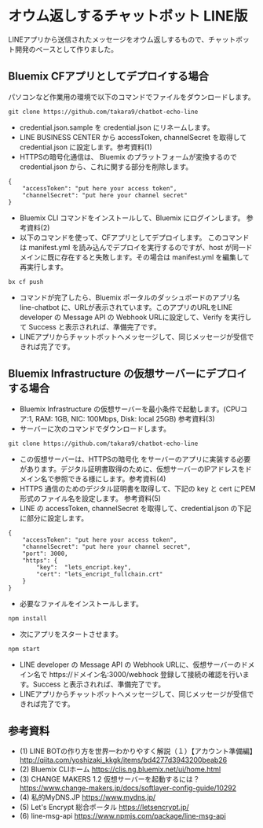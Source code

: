 # オウム返しするチャットボット LINE版

LINEアプリから送信されたメッセージをオウム返しするもので、チャットボット開発のベースとして作りました。

## Bluemix CFアプリとしてデプロイする場合
パソコンなど作業用の環境で以下のコマンドでファイルをダウンロードします。

~~~
git clone https://github.com/takara9/chatbot-echo-line
~~~
* credential.json.sample を credential.json にリネームします。
* LINE BUSINESS CENTER から accessToken, channelSecret を取得して credential.json に設定します。参考資料(1)
* HTTPSの暗号化通信は、 Bluemix のプラットフォームが変換するので credential.json から、これに関する部分を削除します。

~~~
{
    "accessToken": "put here your access token",
    "channelSecret": "put here your channel secret"
}
~~~

* Bluemix CLI コマンドをインストールして、Bluemix にログインします。 参考資料(2)
* 以下のコマンドを使って、CFアプリとしてデプロイします。 このコマンドは manifest.yml を読み込んでデプロイを実行するのですが、host が同一ドメインに既に存在すると失敗します。その場合は manifest.yml を編集して再実行します。

~~~
bx cf push
~~~

* コマンドが完了したら、Bluemix ポータルのダッシュボードのアプリ名 line-chatbot に、URLが表示されています。このアプリのURLをLINE developer の Message API の Webhook URLに設定して、Verify を実行して Success と表示されれば、準備完了です。
* LINEアプリからチャットボットへメッセージして、同じメッセージが受信できれば完了です。


## Bluemix Infrastructure の仮想サーバーにデプロイする場合

* Bluemix Infrastructure の仮想サーバーを最小条件で起動します。(CPUコア:1, RAM: 1GB, NIC: 100Mbps, Disk: local 25GB) 参考資料(3)
* サーバーに次のコマンドでダウンロードします。

~~~
git clone https://github.com/takara9/chatbot-echo-line
~~~


* この仮想サーバーは、HTTPSの暗号化 をサーバーのアプリに実装する必要があります。デジタル証明書取得のために、仮想サーバーのIPアドレスをドメイン名で参照できる様にします。参考資料(4)
* HTTPS 通信のためのデジタル証明書を取得して、下記の key と cert にPEM形式のファイル名を設定します。 参考資料(5)
* LINE の accessToken, channelSecret を取得して、credential.json の下記に部分に設定します。

~~~
{
    "accessToken": "put here your access token",
    "channelSecret": "put here your channel secret",
    "port": 3000, 
    "https": {
        "key":  "lets_encript.key",
        "cert": "lets_encript_fullchain.crt"
    }
}
~~~
* 必要なファイルをインストールします。

~~~
npm install
~~~
* 次にアプリをスタートさせます。

~~~
npm start
~~~

* LINE developer の Message API の Webhook URLに、仮想サーバーのドメイン名で https://ドメイン名:3000/webhock 登録して接続の確認を行います。Success と表示されれば、準備完了です。
* LINEアプリからチャットボットへメッセージして、同じメッセージが受信できれば完了です。



## 参考資料
- (1) LINE BOTの作り方を世界一わかりやすく解説（１）【アカウント準備編】http://qiita.com/yoshizaki_kkgk/items/bd4277d3943200beab26
- (2) Bluemix CLIホーム https://clis.ng.bluemix.net/ui/home.html
- (3) CHANGE MAKERS 1.2 仮想サーバーを起動するには？ https://www.change-makers.jp/docs/softlayer-config-guide/10292
- (4) 私的MyDNS.JP https://www.mydns.jp/
- (5) Let's Encrypt 総合ポータル https://letsencrypt.jp/
- (6) line-msg-api https://www.npmjs.com/package/line-msg-api

